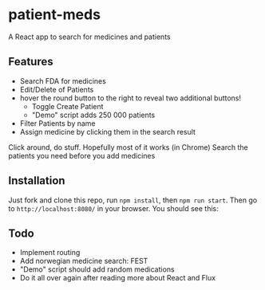 # patient-meds
A React app to search for medicines and patients

## Features
- Search FDA for medicines
- Edit/Delete of Patients
- hover the round button to the right to reveal two additional buttons!
	- Toggle Create Patient
	- "Demo" script adds 250 000 patients
- Filter Patients by name
- Assign medicine by clicking them in the search result

Click around, do stuff. Hopefully most of it works (in Chrome)
Search the patients you need before you add medicines

## Installation

Just fork and clone this repo, run `npm install`, then `npm run start`. Then go to `http://localhost:8080/` in your browser. You should see this:

## Todo

- Implement routing
- Add norwegian medicine search: FEST
- "Demo" script should add random medications
- Do it all over again after reading more about React and Flux
